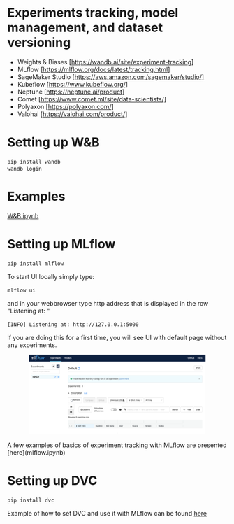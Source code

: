 # Experiments tracking, model management, and dataset versioning

*	Weights & Biases [https://wandb.ai/site/experiment-tracking]
*	MLflow [https://mlflow.org/docs/latest/tracking.html]                                                       
*	SageMaker Studio [https://aws.amazon.com/sagemaker/studio/]
*	Kubeflow [https://www.kubeflow.org/]
*	Neptune [https://neptune.ai/product]
*	Comet [https://www.comet.ml/site/data-scientists/]
*	Polyaxon [https://polyaxon.com/]
*	Valohai [https://valohai.com/product/]

# Setting up W&B
```
pip install wandb
wandb login
```

# Examples 

[W&B.ipynb](W&B.ipynb)

# Setting up MLflow
```
pip install mlflow
```
To start UI locally simply type:
```
mlflow ui
```
and in your webbrowser type http address that is displayed in the row "Listening at: " 
```
[INFO] Listening at: http://127.0.0.1:5000
```
if you are doing this for a first time, you will see UI with default page without any experiments. 
<p align="center">
  <img src="mlflow_ui.png" width="80%">
</p>
A few examples of basics of experiment tracking with MLflow are presented [here](mlflow.ipynb) 

# Setting up DVC
```
pip install dvc
```
Example of how to set DVC and use it with MLflow can be found [here](dvc_mlflow.ipynb)

